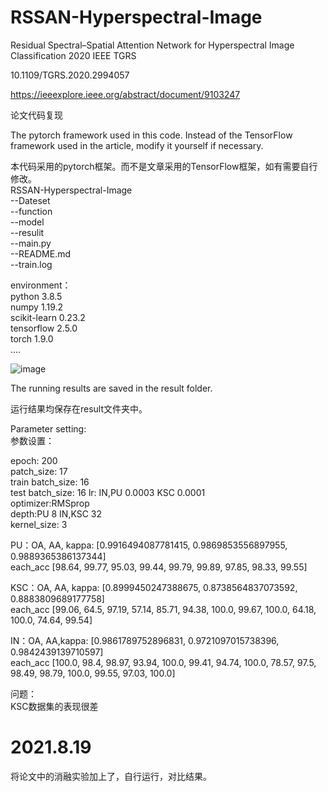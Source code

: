 # RSSAN-Hyperspectral-Image
Residual Spectral–Spatial Attention Network for Hyperspectral Image Classification 2020 IEEE TGRS  

10.1109/TGRS.2020.2994057  

https://ieeexplore.ieee.org/abstract/document/9103247  

论文代码复现  

The pytorch framework used in this code. Instead of the TensorFlow framework used in the article, modify it yourself if necessary.  

本代码采用的pytorch框架。而不是文章采用的TensorFlow框架，如有需要自行修改。  
RSSAN-Hyperspectral-Image  
  --Dateset  
  --function  
  --model  
  --resulit  
  --main.py  
  --README.md  
  --train.log  

environment：  
  python 3.8.5  
  numpy 1.19.2  
  scikit-learn 0.23.2  
  tensorflow 2.5.0  
  torch 1.9.0  
  ....  
  
![image](https://user-images.githubusercontent.com/41353851/127426989-d1af6823-02f4-4425-85a4-67c0ae5abcf1.png)

The running results are saved in the result folder.  

运行结果均保存在result文件夹中。  


Parameter setting:  
参数设置：  

  epoch: 200  
  patch_size: 17  
  train batch_size: 16  
  test batch_size: 16 
  lr: IN,PU 0.0003 KSC 0.0001  
  optimizer:RMSprop  
  depth:PU 8 IN,KSC 32  
  kernel_size: 3  
  
  PU：OA, AA, kappa: [0.9916494087781415, 0.9869853556897955, 0.9889365386137344]  
       each_acc [98.64, 99.77, 95.03, 99.44, 99.79, 99.89, 97.85, 98.33, 99.55]  
       
  KSC：OA, AA, kappa: [0.8999450247388675, 0.8738564837073592, 0.8883809689177758]  
       each_acc [99.06, 64.5, 97.19, 57.14, 85.71, 94.38, 100.0, 99.67, 100.0, 64.18, 100.0, 74.64, 99.54]  
       
  IN：OA, AA,kappa: [0.9861789752896831, 0.9721097015738396, 0.9842439139710597]  
       each_acc [100.0, 98.4, 98.97, 93.94, 100.0, 99.41, 94.74, 100.0, 78.57, 97.5, 98.49, 98.79, 100.0, 99.55, 97.03, 100.0]  
       
 问题：  
  KSC数据集的表现很差  
  
  
  # 2021.8.19  
  将论文中的消融实验加上了，自行运行，对比结果。  
